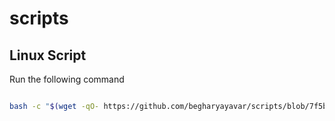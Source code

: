 # scripts

## Linux Script

Run the following command 

```bash

bash -c "$(wget -qO- https://github.com/begharyayavar/scripts/blob/7f5b6f7422109f397b6c290282f0d8b74bc3577b/setup_script/setup.sh)"

```
<!-- TODO: Setup github pages and shorten URL's>
